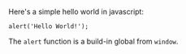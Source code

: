 
Here's a simple hello world in javascript:

    alert('Hello World!');

The `alert` function is a build-in global from `window`.